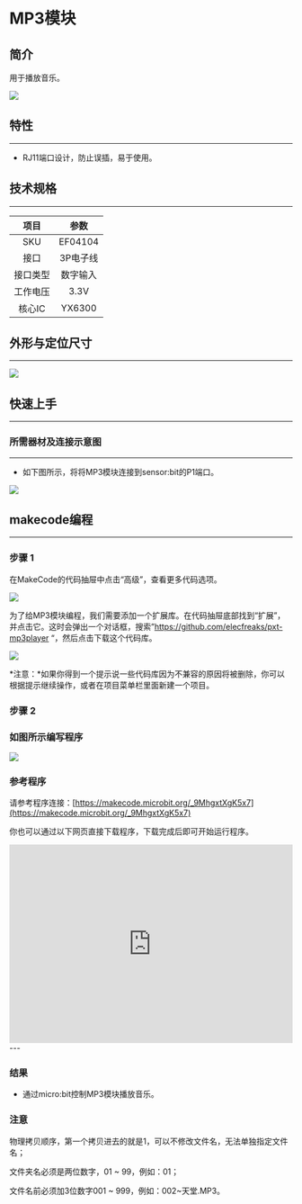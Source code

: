 # MP3模块

## 简介
用于播放音乐。

![](./images/04104_01.png)

## 特性
---
- RJ11端口设计，防止误插，易于使用。
## 技术规格
---

项目 | 参数 
:-: | :-: 
SKU|EF04104
接口|3P电子线
接口类型|数字输入
工作电压|3.3V
核心IC|YX6300





## 外形与定位尺寸
---


![](./images/04104_02.png)


## 快速上手
---

### 所需器材及连接示意图
---

- 如下图所示，将将MP3模块连接到sensor:bit的P1端口。


![](./images/04104_03.png)


## makecode编程
---

### 步骤 1
在MakeCode的代码抽屉中点击“高级”，查看更多代码选项。

![](./images/smtcNoB.png)

为了给MP3模块编程，我们需要添加一个扩展库。在代码抽屉底部找到“扩展”，并点击它。这时会弹出一个对话框，搜索”https://github.com/elecfreaks/pxt-mp3player “，然后点击下载这个代码库。

![](./images/04104_05.png)

*注意：*如果你得到一个提示说一些代码库因为不兼容的原因将被删除，你可以根据提示继续操作，或者在项目菜单栏里面新建一个项目。
### 步骤 2
### 如图所示编写程序

![](./images/04104_06.png)


### 参考程序
请参考程序连接：[https://makecode.microbit.org/_9MhgxtXgK5x7](https://makecode.microbit.org/_9MhgxtXgK5x7)

你也可以通过以下网页直接下载程序，下载完成后即可开始运行程序。

<div style="position:relative;height:0;padding-bottom:70%;overflow:hidden;"><iframe style="position:absolute;top:0;left:0;width:100%;height:100%;" src="https://makecode.microbit.org/#pub:_9MhgxtXgK5x7" frameborder="0" sandbox="allow-popups allow-forms allow-scripts allow-same-origin"></iframe></div>  
---

### 结果
- 通过micro:bit控制MP3模块播放音乐。

### 注意

物理拷贝顺序，第一个拷贝进去的就是1，可以不修改文件名，无法单独指定文件名；

文件夹名必须是两位数字，01 ~ 99，例如：01；

文件名前必须加3位数字001 ~ 999，例如：002~天堂.MP3。



